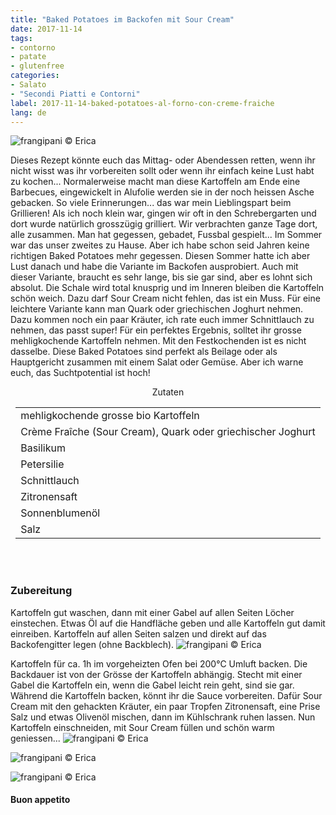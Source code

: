 ```yaml
---
title: "Baked Potatoes im Backofen mit Sour Cream"
date: 2017-11-14
tags:
- contorno
- patate
- glutenfree
categories:
- Salato
- "Secondi Piatti e Contorni"
label: 2017-11-14-baked-potatoes-al-forno-con-creme-fraiche
lang: de
---
```

![](../2017-11-14-baked-potatoes-al-forno-con-creme-fraiche/header.jpg "frangipani © Erica")

Dieses Rezept könnte euch das Mittag- oder Abendessen retten, wenn ihr nicht wisst was ihr vorbereiten sollt oder wenn ihr einfach keine Lust habt zu kochen... Normalerweise macht man diese Kartoffeln am Ende eine Barbecues, eingewickelt in Alufolie werden sie in der noch heissen Asche gebacken. So viele Erinnerungen... das war mein Lieblingspart beim Grillieren! Als ich noch klein war, gingen wir oft in den Schrebergarten und dort wurde natürlich grosszügig grilliert. Wir verbrachten ganze Tage dort, alle zusammen. Man hat gegessen, gebadet, Fussbal gespielt... Im Sommer war das unser zweites zu Hause. Aber ich habe schon seid Jahren keine richtigen Baked Potatoes mehr gegessen. Diesen Sommer hatte ich aber Lust danach und habe die Variante im Backofen ausprobiert. Auch mit dieser Variante, braucht es sehr lange, bis sie gar sind, aber es lohnt sich absolut. Die Schale wird total knusprig und im Inneren bleiben die Kartoffeln schön weich. Dazu darf Sour Cream nicht fehlen, das ist ein Muss. Für eine leichtere Variante kann man Quark oder griechischen Joghurt nehmen. Dazu kommen noch ein paar Kräuter, ich rate euch immer Schnittlauch zu nehmen, das passt super! Für ein perfektes Ergebnis, solltet ihr grosse mehligkochende Kartoffeln nehmen. Mit den Festkochenden ist es nicht dasselbe. Diese Baked Potatoes sind perfekt als Beilage oder als Hauptgericht zusammen mit einem Salat oder Gemüse. Aber ich warne euch, das Suchtpotential ist hoch!

<div id="wrapper" style="text-align: center">
  <div id="yourdiv" style="display: inline-block;">
    <div class="ingredients">
      <div class="ingredients-title">Zutaten</div>
           <table>
        <tbody>
          <tr>
            <td>mehligkochende grosse bio Kartoffeln</td>
          </tr>
          <tr>
            <td>Crème Fraîche (Sour Cream), Quark oder griechischer Joghurt</td>
          </tr>
          <tr>
            <td>Basilikum</td>
          </tr>
          <tr>
            <td>Petersilie</td>
          </tr>
          <tr>
            <td>Schnittlauch</td>
          </tr>
          <tr>
            <td>Zitronensaft</td>
          </tr>
          <tr>
            <td>Sonnenblumenöl</td>
          </tr>
          <tr>
            <td>Salz</td>
          </tr>
        </tbody>
      </table>
      <br></br>
    </div>
  </div>
</div>


<h3>
  <font color="grey">
    <i class="fa fa-cogs"></i>
  </font> Zubereitung
</h3>

Kartoffeln gut waschen, dann mit einer Gabel auf allen Seiten Löcher einstechen. Etwas Öl auf die Handfläche geben und alle Kartoffeln gut damit einreiben. Kartoffeln auf allen Seiten salzen und direkt auf das Backofengitter legen (ohne Backblech).
![](../2017-11-14-baked-potatoes-al-forno-con-creme-fraiche/griglia.jpg "frangipani © Erica")

Kartoffeln für ca. 1h im vorgeheizten Ofen bei 200°C Umluft backen. Die Backdauer ist von der Grösse der Kartoffeln abhängig. Stecht mit einer Gabel die Kartoffeln ein, wenn die Gabel leicht rein geht, sind sie gar. Während die Kartoffeln backen, könnt ihr die Sauce vorbereiten. Dafür Sour Cream mit den gehackten Kräuter, ein paar Tropfen Zitronensaft, eine Prise Salz und etwas Olivenöl mischen, dann im Kühlschrank ruhen lassen. Nun Kartoffeln einschneiden, mit Sour Cream füllen und schön warm geniessen...
![](../2017-11-14-baked-potatoes-al-forno-con-creme-fraiche/risultato1.jpg "frangipani © Erica")

![](../2017-11-14-baked-potatoes-al-forno-con-creme-fraiche/risultato2.jpg "frangipani © Erica")

![](../2017-11-14-baked-potatoes-al-forno-con-creme-fraiche/risultato3.jpg "frangipani © Erica")

<h4>Buon appetito
  <font color="red">
    <i class="fa fa-smile-o"></i>
  </font>
</h4>
